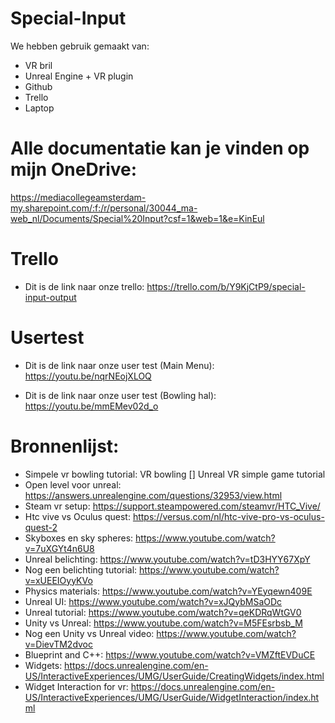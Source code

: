 # Special-Input

We hebben gebruik gemaakt van:
* VR bril
* Unreal Engine + VR plugin
* Github
* Trello
* Laptop

# Alle documentatie kan je vinden op mijn OneDrive:
https://mediacollegeamsterdam-my.sharepoint.com/:f:/r/personal/30044_ma-web_nl/Documents/Special%20Input?csf=1&web=1&e=KinEul

# Trello
* Dit is de link naar onze trello: https://trello.com/b/Y9KjCtP9/special-input-output

# Usertest
* Dit is de link naar onze user test (Main Menu): https://youtu.be/nqrNEojXLOQ

* Dit is de link naar onze user test (Bowling hal): https://youtu.be/mmEMev02d_o
# Bronnenlijst:
* Simpele vr bowling tutorial: VR bowling [] Unreal VR simple game tutorial
* Open level voor unreal: https://answers.unrealengine.com/questions/32953/view.html
* Steam vr setup: https://support.steampowered.com/steamvr/HTC_Vive/
* Htc vive vs Oculus quest: https://versus.com/nl/htc-vive-pro-vs-oculus-quest-2
* Skyboxes en sky spheres: https://www.youtube.com/watch?v=7uXGYt4n6U8
* Unreal belichting: https://www.youtube.com/watch?v=tD3HYY67XpY
* Nog een belichting tutorial: https://www.youtube.com/watch?v=xUEEIOyyKVo
* Physics materials: https://www.youtube.com/watch?v=YEyqewn409E
* Unreal UI: https://www.youtube.com/watch?v=xJQybMSaODc
* Unreal tutorial: https://www.youtube.com/watch?v=qeKDRqWtGV0
* Unity vs Unreal: https://www.youtube.com/watch?v=M5FEsrbsb_M
* Nog een Unity vs Unreal video: https://www.youtube.com/watch?v=DievTM2dvoc
* Blueprint and C++: https://www.youtube.com/watch?v=VMZftEVDuCE
* Widgets: https://docs.unrealengine.com/en-US/InteractiveExperiences/UMG/UserGuide/CreatingWidgets/index.html
* Widget Interaction for vr: https://docs.unrealengine.com/en-US/InteractiveExperiences/UMG/UserGuide/WidgetInteraction/index.html

